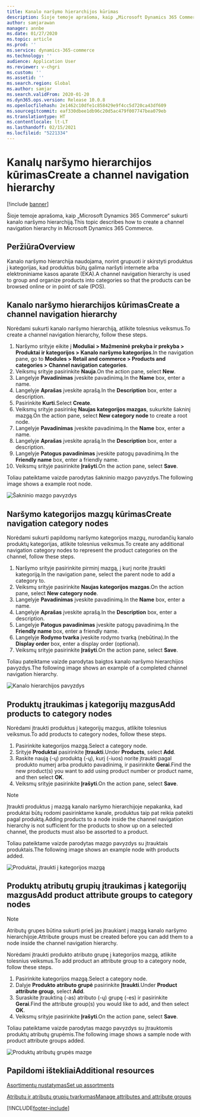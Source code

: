 ```yaml
---
title: Kanalo naršymo hierarchijos kūrimas
description: Šioje temoje aprašoma, kaip „Microsoft Dynamics 365 Commerce“ sukurti kanalo naršymo hierarchiją.
author: samjarawan
manager: annbe
ms.date: 01/27/2020
ms.topic: article
ms.prod: ''
ms.service: dynamics-365-commerce
ms.technology: ''
audience: Application User
ms.reviewer: v-chgri
ms.custom: ''
ms.assetid: ''
ms.search.region: Global
ms.author: samjar
ms.search.validFrom: 2020-01-20
ms.dyn365.ops.version: Release 10.0.8
ms.openlocfilehash: 2e1462c10dfe1c858429e9f4cc5d720ca43df609
ms.sourcegitcommit: eaf330dbee1db96c20d5ac479f007747bea079eb
ms.translationtype: HT
ms.contentlocale: lt-LT
ms.lasthandoff: 02/15/2021
ms.locfileid: "5221334"
---
```

# <a name="create-a-channel-navigation-hierarchy"></a><span data-ttu-id="d1d30-103">Kanalų naršymo hierarchijos kūrimas</span><span class="sxs-lookup"><span data-stu-id="d1d30-103">Create a channel navigation hierarchy</span></span>


[!include [banner](includes/banner.md)]

<span data-ttu-id="d1d30-104">Šioje temoje aprašoma, kaip „Microsoft Dynamics 365 Commerce“ sukurti kanalo naršymo hierarchiją.</span><span class="sxs-lookup"><span data-stu-id="d1d30-104">This topic describes how to create a channel navigation hierarchy in Microsoft Dynamics 365 Commerce.</span></span>

## <a name="overview"></a><span data-ttu-id="d1d30-105">Peržiūra</span><span class="sxs-lookup"><span data-stu-id="d1d30-105">Overview</span></span>

<span data-ttu-id="d1d30-106">Kanalo naršymo hierarchija naudojama, norint grupuoti ir skirstyti produktus į kategorijas, kad produktus būtų galima naršyti internete arba elektroniniame kasos aparate (EKA).</span><span class="sxs-lookup"><span data-stu-id="d1d30-106">A channel navigation hierarchy is used to group and organize products into categories so that the products can be browsed online or in point of sale (POS).</span></span>

## <a name="create-a-channel-navigation-hierarchy"></a><span data-ttu-id="d1d30-107">Kanalo naršymo hierarchijos kūrimas</span><span class="sxs-lookup"><span data-stu-id="d1d30-107">Create a channel navigation hierarchy</span></span>

<span data-ttu-id="d1d30-108">Norėdami sukurti kanalo naršymo hierarchiją, atlikite tolesnius veiksmus.</span><span class="sxs-lookup"><span data-stu-id="d1d30-108">To create a channel navigation hierarchy, follow these steps.</span></span>

1. <span data-ttu-id="d1d30-109">Naršymo srityje eikite į **Moduliai \> Mažmeninė prekyba ir prekyba \> Produktai ir kategorijos \> Kanalo naršymo kategorijos**.</span><span class="sxs-lookup"><span data-stu-id="d1d30-109">In the navigation pane, go to **Modules \> Retail and commerce \> Products and categories \> Channel navigation categories**.</span></span>
1. <span data-ttu-id="d1d30-110">Veiksmų srityje pasirinkite **Nauja**.</span><span class="sxs-lookup"><span data-stu-id="d1d30-110">On the action pane, select **New**.</span></span>
1. <span data-ttu-id="d1d30-111">Langelyje **Pavadinimas** įveskite pavadinimą.</span><span class="sxs-lookup"><span data-stu-id="d1d30-111">In the **Name** box, enter a name.</span></span>
1. <span data-ttu-id="d1d30-112">Langelyje **Aprašas** įveskite aprašą.</span><span class="sxs-lookup"><span data-stu-id="d1d30-112">In the **Description** box, enter a description.</span></span>
1. <span data-ttu-id="d1d30-113">Pasirinkite **Kurti**.</span><span class="sxs-lookup"><span data-stu-id="d1d30-113">Select **Create**.</span></span>
1. <span data-ttu-id="d1d30-114">Veiksmų srityje pasirinkę **Naujas kategorijos mazgas**, sukurkite šakninį mazgą.</span><span class="sxs-lookup"><span data-stu-id="d1d30-114">On the action pane, select **New category node** to create a root node.</span></span>
1. <span data-ttu-id="d1d30-115">Langelyje **Pavadinimas** įveskite pavadinimą.</span><span class="sxs-lookup"><span data-stu-id="d1d30-115">In the **Name** box, enter a name.</span></span>
1. <span data-ttu-id="d1d30-116">Langelyje **Aprašas** įveskite aprašą.</span><span class="sxs-lookup"><span data-stu-id="d1d30-116">In the **Description** box, enter a description.</span></span>
1. <span data-ttu-id="d1d30-117">Langelyje **Patogus pavadinimas** įveskite patogų pavadinimą.</span><span class="sxs-lookup"><span data-stu-id="d1d30-117">In the **Friendly name** box, enter a friendly name.</span></span>
1. <span data-ttu-id="d1d30-118">Veiksmų srityje pasirinkite **Įrašyti**.</span><span class="sxs-lookup"><span data-stu-id="d1d30-118">On the action pane, select **Save**.</span></span>

<span data-ttu-id="d1d30-119">Toliau pateiktame vaizde parodytas šakninio mazgo pavyzdys.</span><span class="sxs-lookup"><span data-stu-id="d1d30-119">The following image shows a example root node.</span></span>

![Šakninio mazgo pavyzdys](media/create-channel-hierarchy-1.png)

## <a name="create-navigation-category-nodes"></a><span data-ttu-id="d1d30-121">Naršymo kategorijos mazgų kūrimas</span><span class="sxs-lookup"><span data-stu-id="d1d30-121">Create navigation category nodes</span></span>

<span data-ttu-id="d1d30-122">Norėdami sukurti papildomų naršymo kategorijos mazgų, nurodančių kanalo produktų kategorijas, atlikite tolesnius veiksmus.</span><span class="sxs-lookup"><span data-stu-id="d1d30-122">To create any additional navigation category nodes to represent the product categories on the channel, follow these steps.</span></span>

1. <span data-ttu-id="d1d30-123">Naršymo srityje pasirinkite pirminį mazgą, į kurį norite įtraukti kategoriją.</span><span class="sxs-lookup"><span data-stu-id="d1d30-123">In the navigation pane, select the parent node to add a category to.</span></span>
1. <span data-ttu-id="d1d30-124">Veiksmų srityje pasirinkite **Naujas kategorijos mazgas**.</span><span class="sxs-lookup"><span data-stu-id="d1d30-124">On the action pane, select **New category node**.</span></span>
1. <span data-ttu-id="d1d30-125">Langelyje **Pavadinimas** įveskite pavadinimą.</span><span class="sxs-lookup"><span data-stu-id="d1d30-125">In the **Name** box, enter a name.</span></span>
1. <span data-ttu-id="d1d30-126">Langelyje **Aprašas** įveskite aprašą.</span><span class="sxs-lookup"><span data-stu-id="d1d30-126">In the **Description** box, enter a description.</span></span>
1. <span data-ttu-id="d1d30-127">Langelyje **Patogus pavadinimas** įveskite patogų pavadinimą.</span><span class="sxs-lookup"><span data-stu-id="d1d30-127">In the **Friendly name** box, enter a friendly name.</span></span>
1. <span data-ttu-id="d1d30-128">Langelyje **Rodymo tvarka** įveskite rodymo tvarką (nebūtina).</span><span class="sxs-lookup"><span data-stu-id="d1d30-128">In the **Display order** box, enter a display order (optional).</span></span>
1. <span data-ttu-id="d1d30-129">Veiksmų srityje pasirinkite **Įrašyti**.</span><span class="sxs-lookup"><span data-stu-id="d1d30-129">On the action pane, select **Save**.</span></span>

<span data-ttu-id="d1d30-130">Toliau pateiktame vaizde parodytas baigtos kanalo naršymo hierarchijos pavyzdys.</span><span class="sxs-lookup"><span data-stu-id="d1d30-130">The following image shows an example of a completed channel navigation hierarchy.</span></span>

![Kanalo hierarchijos pavyzdys](media/create-channel-hierarchy-2.png)

## <a name="add-products-to-category-nodes"></a><span data-ttu-id="d1d30-132">Produktų įtraukimas į kategorijų mazgus</span><span class="sxs-lookup"><span data-stu-id="d1d30-132">Add products to category nodes</span></span>

<span data-ttu-id="d1d30-133">Norėdami įtraukti produktus į kategorijų mazgus, atlikite tolesnius veiksmus.</span><span class="sxs-lookup"><span data-stu-id="d1d30-133">To add products to category nodes, follow these steps.</span></span>

1. <span data-ttu-id="d1d30-134">Pasirinkite kategorijos mazgą.</span><span class="sxs-lookup"><span data-stu-id="d1d30-134">Select a category node.</span></span>
1. <span data-ttu-id="d1d30-135">Srityje **Produktai** pasirinkite **Įtraukti**.</span><span class="sxs-lookup"><span data-stu-id="d1d30-135">Under **Products**, select **Add**.</span></span>
1. <span data-ttu-id="d1d30-136">Raskite naują (-ų) produktą (-ų), kurį (-iuos) norite įtraukti pagal produkto numerį arba produkto pavadinimą, ir pasirinkite **Gerai**.</span><span class="sxs-lookup"><span data-stu-id="d1d30-136">Find the new product(s) you want to add using product number or product name, and then select **OK**.</span></span>
1. <span data-ttu-id="d1d30-137">Veiksmų srityje pasirinkite **Įrašyti**.</span><span class="sxs-lookup"><span data-stu-id="d1d30-137">On the action pane, select **Save**.</span></span>

> [!NOTE]
> <span data-ttu-id="d1d30-138">Įtraukti produktus į mazgą kanalo naršymo hierarchijoje nepakanka, kad produktai būtų rodomi pasirinktame kanale, produktus taip pat reikia pateikti pagal produktą.</span><span class="sxs-lookup"><span data-stu-id="d1d30-138">Adding products to a node inside the channel navigation hierarchy is not sufficient for the products to show up on a selected channel, the products must also be assorted to a product.</span></span>

<span data-ttu-id="d1d30-139">Toliau pateiktame vaizde parodytas mazgo pavyzdys su įtrauktais produktais.</span><span class="sxs-lookup"><span data-stu-id="d1d30-139">The following image shows an example node with products added.</span></span>

![Produktai, įtraukti į kategorijos mazgą](media/create-channel-hierarchy-3.png)

## <a name="add-product-attribute-groups-to-category-nodes"></a><span data-ttu-id="d1d30-141">Produktų atributų grupių įtraukimas į kategorijų mazgus</span><span class="sxs-lookup"><span data-stu-id="d1d30-141">Add product attribute groups to category nodes</span></span>

> [!NOTE]
> <span data-ttu-id="d1d30-142">Atributų grupes būtina sukurti prieš jas įtraukiant į mazgą kanalo naršymo hierarchijoje.</span><span class="sxs-lookup"><span data-stu-id="d1d30-142">Attribute groups must be created before you can add them to a node inside the channel navigation hierarchy.</span></span>

<span data-ttu-id="d1d30-143">Norėdami įtraukti produkto atributo grupę į kategorijos mazgą, atlikite tolesnius veiksmus.</span><span class="sxs-lookup"><span data-stu-id="d1d30-143">To add product an attribute group to a category node, follow these steps.</span></span>

1. <span data-ttu-id="d1d30-144">Pasirinkite kategorijos mazgą.</span><span class="sxs-lookup"><span data-stu-id="d1d30-144">Select a category node.</span></span>
1. <span data-ttu-id="d1d30-145">Dalyje **Produkto atributo grupė** pasirinkite **Įtraukti**.</span><span class="sxs-lookup"><span data-stu-id="d1d30-145">Under **Product attribute group**, select **Add**.</span></span>
1. <span data-ttu-id="d1d30-146">Suraskite įtrauktiną (-as) atributo (-ų) grupę (-es) ir pasirinkite **Gerai**.</span><span class="sxs-lookup"><span data-stu-id="d1d30-146">Find the attribute group(s) you would like to add, and then select **OK**.</span></span>
1. <span data-ttu-id="d1d30-147">Veiksmų srityje pasirinkite **Įrašyti**.</span><span class="sxs-lookup"><span data-stu-id="d1d30-147">On the action pane, select **Save**.</span></span>

<span data-ttu-id="d1d30-148">Toliau pateiktame vaizde parodytas mazgo pavyzdys su įtrauktomis produktų atributų grupėmis.</span><span class="sxs-lookup"><span data-stu-id="d1d30-148">The following image shows a sample node with product attribute groups added.</span></span>

![Produktų atributų grupės mazge](media/create-channel-hierarchy-4.png)

## <a name="additional-resources"></a><span data-ttu-id="d1d30-150">Papildomi ištekliai</span><span class="sxs-lookup"><span data-stu-id="d1d30-150">Additional resources</span></span>

[<span data-ttu-id="d1d30-151">Asortimentų nustatymas</span><span class="sxs-lookup"><span data-stu-id="d1d30-151">Set up assortments</span></span>](set-up-assortments.md)

[<span data-ttu-id="d1d30-152">Atributų ir atributų grupių tvarkymas</span><span class="sxs-lookup"><span data-stu-id="d1d30-152">Manage attributes and attribute groups</span></span>](attribute-attributegroups-lifecycle.md)


[!INCLUDE[footer-include](../includes/footer-banner.md)]